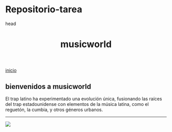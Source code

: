 # Repositorio-tarea
<DOCTYPE html>
<html lang="es">
head
<meta charset="UTF-8">
<meta name="musicworld" content="width=decive-width,initial-scarlet 1.0">
<title>tarea en clase</title>
</head>
<body>
<header>
<h1>musicworld</h1>
 </header>
<nav>
<a href="#inicio">inicio</a>
<main>
   <div>
   <h2>bienvenidos a musicworld</h2>
   </>



</nav>

<p>El trap latino ha experimentado una evolución única, fusionando las raíces del trap estadounidense con elementos de la música latina, como el reguetón, la cumbia, y otros géneros urbanos.
<hr>
<img src=![alt text](lospulpos.jpg)
